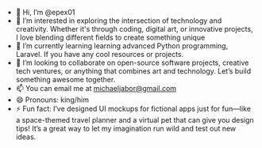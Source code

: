 - 👋 Hi, I’m @epex01
- 👀 I’m interested in exploring the intersection of technology and creativity. Whether it's through coding, digital art, or innovative projects, I love blending different fields to create something unique
- 🌱 I’m currently learning learning advanced Python programming, Laravel. If you have any cool resources or projects.
- 💞️ I’m looking to collaborate on open-source software projects, creative tech ventures, or anything that combines art and technology. Let’s build something awesome together.
- 📫 You can email me at michaeljabor@gmail.com
- 😄 Pronouns: king/him
- ⚡ Fun fact: I’ve designed UI mockups for fictional apps just for fun—like a space-themed travel planner and a virtual pet that can give you design tips! It’s a great way to let my imagination run wild and test out new ideas.

<!---
epex01/epex01 is a ✨ special ✨ repository because its `README.md` (this file) appears on your GitHub profile.
You can click the Preview link to take a look at your changes.
--->
